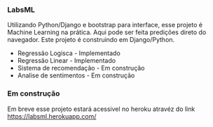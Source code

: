 ### LabsML

Utilizando Python/Django e bootstrap para interface, esse projeto é Machine Learning na prática. Aqui pode ser feita predições direto do navegador. 
Este projeto é construindo em Django/Python.

* Regressão Logisca - Implementado
* Regressão Linear - Implementado
* Sistema de recomendação - Em construção
* Analise de sentimentos - Em construção

### Em construção
Em breve esse projeto estará acessivel no heroku atravéz do link https://labsml.herokuapp.com/




 
